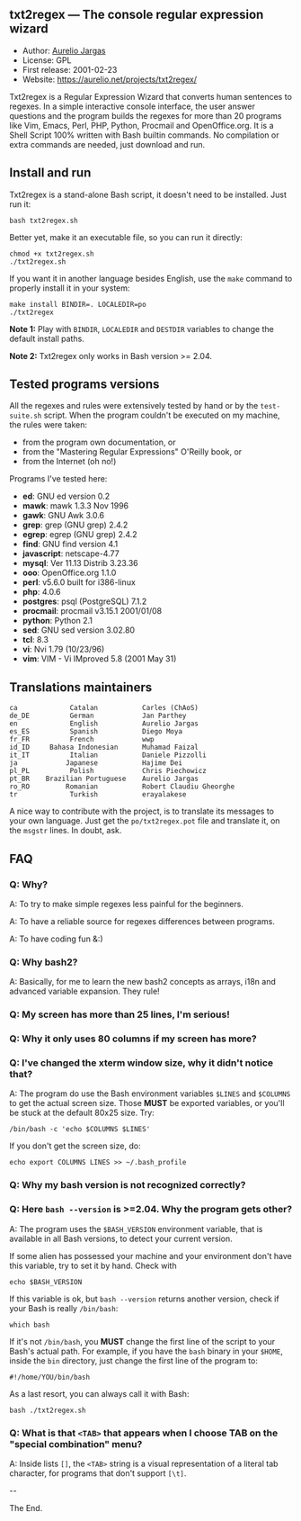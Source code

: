## txt2regex — The console regular expression wizard

- Author: [Aurelio Jargas](https://aurelio.net/about.html)
- License: GPL
- First release: 2001-02-23
- Website: https://aurelio.net/projects/txt2regex/

Txt2regex is a Regular Expression Wizard that converts human sentences
to regexes. In a simple interactive console interface, the user answer
questions and the program builds the regexes for more than 20 programs
like Vim, Emacs, Perl, PHP, Python, Procmail and OpenOffice.org. It is
a Shell Script 100% written with Bash builtin commands. No compilation
or extra commands are needed, just download and run.


## Install and run

Txt2regex is a stand-alone Bash script, it doesn't need to be installed.
Just run it:

    bash txt2regex.sh

Better yet, make it an executable file, so you can run it directly:

    chmod +x txt2regex.sh
    ./txt2regex.sh

If you want it in another language besides English, use the `make`
command to properly install it in your system:

    make install BINDIR=. LOCALEDIR=po
    ./txt2regex

**Note 1:** Play with `BINDIR`, `LOCALEDIR` and `DESTDIR` variables to
change the default install paths.

**Note 2:** Txt2regex only works in Bash version >= 2.04.


## Tested programs versions

All the regexes and rules were extensively tested by hand or by the
`test-suite.sh` script. When the program couldn't be executed on my
machine, the rules were taken:

- from the program own documentation, or
- from the "Mastering Regular Expressions" O'Reilly book, or
- from the Internet (oh no!)

Programs I've tested here:

- **ed**: GNU ed version 0.2
- **mawk**: mawk 1.3.3 Nov 1996
- **gawk**: GNU Awk 3.0.6
- **grep**: grep (GNU grep) 2.4.2
- **egrep**: egrep (GNU grep) 2.4.2
- **find**: GNU find version 4.1
- **javascript**: netscape-4.77
- **mysql**: Ver 11.13 Distrib 3.23.36
- **ooo**: OpenOffice.org 1.1.0
- **perl**: v5.6.0 built for i386-linux
- **php**: 4.0.6
- **postgres**: psql (PostgreSQL) 7.1.2
- **procmail**: procmail v3.15.1 2001/01/08
- **python**: Python 2.1
- **sed**: GNU sed version 3.02.80
- **tcl**: 8.3
- **vi**: Nvi 1.79 (10/23/96)
- **vim**: VIM - Vi IMproved 5.8 (2001 May 31)


## Translations maintainers

    ca             Catalan           Carles (ChAoS)
    de_DE          German            Jan Parthey
    en             English           Aurelio Jargas
    es_ES          Spanish           Diego Moya
    fr_FR          French            wwp
    id_ID     Bahasa Indonesian      Muhamad Faizal
    it_IT          Italian           Daniele Pizzolli
    ja            Japanese           Hajime Dei
    pl_PL          Polish            Chris Piechowicz
    pt_BR    Brazilian Portuguese    Aurelio Jargas
    ro_RO         Romanian           Robert Claudiu Gheorghe
    tr             Turkish           erayalakese

A nice way to contribute with the project, is to translate its
messages to your own language. Just get the `po/txt2regex.pot`
file and translate it, on the `msgstr` lines. In doubt, ask.


## FAQ

### Q: Why?

A: To try to make simple regexes less painful for the beginners.

A: To have a reliable source for regexes differences between programs.

A: To have coding fun &:)

### Q: Why bash2?

A: Basically, for me to learn the new bash2 concepts as arrays, i18n
and advanced variable expansion. They rule!

### Q: My screen has more than 25 lines, I'm serious!
### Q: Why it only uses 80 columns if my screen has more?
### Q: I've changed the xterm window size, why it didn't notice that?

A: The program do use the Bash environment variables `$LINES` and
`$COLUMNS` to get the actual screen size. Those **MUST** be exported
variables, or you'll be stuck at the default 80x25 size. Try:

    /bin/bash -c 'echo $COLUMNS $LINES'

If you don't get the screen size, do:

    echo export COLUMNS LINES >> ~/.bash_profile

### Q: Why my bash version is not recognized correctly?
### Q: Here `bash --version` is >=2.04. Why the program gets other?

A: The program uses the `$BASH_VERSION`
environment variable, that is available in all Bash versions,
to detect your current version.

If some alien has possessed your machine and your environment
don't have this variable, try to set it by hand. Check with

    echo $BASH_VERSION

If this variable is ok, but `bash --version` returns another
version, check if your Bash is really `/bin/bash`:

    which bash

If it's not `/bin/bash`, you **MUST** change the first line
of the script to your Bash's actual path. For example, if you
have the `bash` binary in your `$HOME`, inside the `bin`
directory, just change the first line of the program to:

    #!/home/YOU/bin/bash

As a last resort, you can always call it with Bash:

    bash ./txt2regex.sh

### Q: What is that `<TAB>` that appears when I choose TAB on the "special combination" menu?

A: Inside lists `[]`, the `<TAB>` string is a visual representation of
a literal tab character, for programs that don't support `[\t]`.

--

The End.
